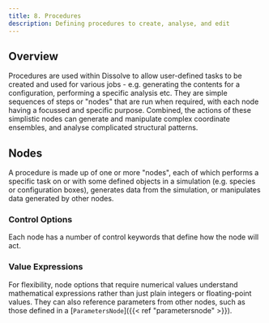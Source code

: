 ```yaml
---
title: 8. Procedures
description: Defining procedures to create, analyse, and edit
---
```


## Overview

Procedures are used within Dissolve to allow user-defined tasks to be created and used for various jobs - e.g. generating the contents for a configuration, performing a specific analysis etc. They are simple sequences of steps or "nodes" that are run when required, with each node having a focussed and specific purpose. Combined, the actions of these simplistic nodes can generate and manipulate complex coordinate ensembles, and analyse complicated structural patterns.

## Nodes

A procedure is made up of one or more "nodes", each of which performs a specific task on or with some defined objects in a simulation (e.g. species or configuration boxes), generates data from the simulation, or manipulates data generated by other nodes.

### Control Options

Each node has a number of control keywords that define how the node will act.

### Value Expressions

For flexibility, node options that require numerical values understand mathematical expressions rather than just plain integers or floating-point values. They can also reference parameters from other nodes, such as those defined in a [`ParametersNode`]({{< ref "parametersnode" >}}).
